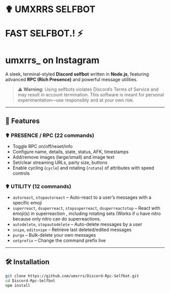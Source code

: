 # ✟ UMXRRS SELFBOT
# FAST SELFBOT.! ⚡
# umxrrs_ on Instagram

A sleek, terminal-styled **Discord selfbot** written in **Node.js**, featuring advanced **RPC (Rich Presence)** and powerful message utilities.

> ⚠️ **Warning:** Using selfbots violates Discord’s Terms of Service and may result in account termination. This software is meant for personal experimentation—use responsibly and at your own risk.

---

## 🔧 Features

### ✟ PRESENCE / RPC (22 commands)
- Toggle RPC on/off/reset/info
- Configure name, details, state, status, AFK, timestamps
- Add/remove images (large/small) and image text
- Set/clear streaming URLs, party size, buttons
- Enable cycling (`cycle`) and rotating (`rotate`) of attributes with speed controls

### ✟ UTILITY (12 commands)
- `autoreact`, `stopautoreact` – Auto-react to a user’s messages with a specific emoji 
- `superreact`, `dsuperreact`, `stopsuperreact`, `dsuperreactstop` – React with emoji(s) in superreaction , including rotating sets (Works if u have nitro because only nitro can do superreactions.
- `autodelete`, `stopautodelete` – Auto-delete messages by a user
- `snipe`, `editsnipe` – Retrieve last deleted/edited messages
- `purge` – Bulk-delete your own messages
- `setprefix` – Change the command prefix live

---

## 🛠️ Installation

```bash
git clone https://github.com/umxrrs/Discord-Rpc-Selfbot.git
cd Discord-Rpc-Selfbot
npm install
